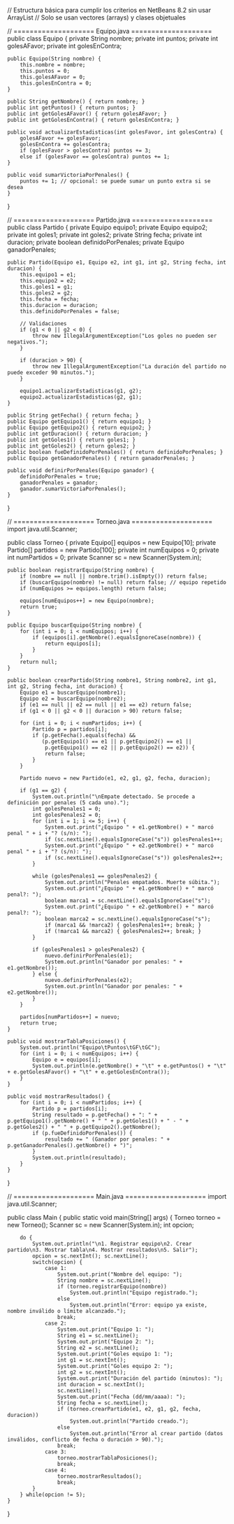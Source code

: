 // Estructura básica para cumplir los criterios en NetBeans 8.2 sin usar ArrayList
// Solo se usan vectores (arrays) y clases objetuales

// ==================== Equipo.java ====================
public class Equipo {
    private String nombre;
    private int puntos;
    private int golesAFavor;
    private int golesEnContra;

    public Equipo(String nombre) {
        this.nombre = nombre;
        this.puntos = 0;
        this.golesAFavor = 0;
        this.golesEnContra = 0;
    }

    public String getNombre() { return nombre; }
    public int getPuntos() { return puntos; }
    public int getGolesAFavor() { return golesAFavor; }
    public int getGolesEnContra() { return golesEnContra; }

    public void actualizarEstadisticas(int golesFavor, int golesContra) {
        golesAFavor += golesFavor;
        golesEnContra += golesContra;
        if (golesFavor > golesContra) puntos += 3;
        else if (golesFavor == golesContra) puntos += 1;
    }

    public void sumarVictoriaPorPenales() {
        puntos += 1; // opcional: se puede sumar un punto extra si se desea
    }
}

// ==================== Partido.java ====================
public class Partido {
    private Equipo equipo1;
    private Equipo equipo2;
    private int goles1;
    private int goles2;
    private String fecha;
    private int duracion;
    private boolean definidoPorPenales;
    private Equipo ganadorPenales;

    public Partido(Equipo e1, Equipo e2, int g1, int g2, String fecha, int duracion) {
        this.equipo1 = e1;
        this.equipo2 = e2;
        this.goles1 = g1;
        this.goles2 = g2;
        this.fecha = fecha;
        this.duracion = duracion;
        this.definidoPorPenales = false;

        // Validaciones
        if (g1 < 0 || g2 < 0) {
            throw new IllegalArgumentException("Los goles no pueden ser negativos.");
        }

        if (duracion > 90) {
            throw new IllegalArgumentException("La duración del partido no puede exceder 90 minutos.");
        }

        equipo1.actualizarEstadisticas(g1, g2);
        equipo2.actualizarEstadisticas(g2, g1);
    }

    public String getFecha() { return fecha; }
    public Equipo getEquipo1() { return equipo1; }
    public Equipo getEquipo2() { return equipo2; }
    public int getDuracion() { return duracion; }
    public int getGoles1() { return goles1; }
    public int getGoles2() { return goles2; }
    public boolean fueDefinidoPorPenales() { return definidoPorPenales; }
    public Equipo getGanadorPenales() { return ganadorPenales; }

    public void definirPorPenales(Equipo ganador) {
        definidoPorPenales = true;
        ganadorPenales = ganador;
        ganador.sumarVictoriaPorPenales();
    }
}

// ==================== Torneo.java ====================
import java.util.Scanner;

public class Torneo {
    private Equipo[] equipos = new Equipo[10];
    private Partido[] partidos = new Partido[100];
    private int numEquipos = 0;
    private int numPartidos = 0;
    private Scanner sc = new Scanner(System.in);

    public boolean registrarEquipo(String nombre) {
        if (nombre == null || nombre.trim().isEmpty()) return false;
        if (buscarEquipo(nombre) != null) return false; // equipo repetido
        if (numEquipos >= equipos.length) return false;

        equipos[numEquipos++] = new Equipo(nombre);
        return true;
    }

    public Equipo buscarEquipo(String nombre) {
        for (int i = 0; i < numEquipos; i++) {
            if (equipos[i].getNombre().equalsIgnoreCase(nombre)) {
                return equipos[i];
            }
        }
        return null;
    }

    public boolean crearPartido(String nombre1, String nombre2, int g1, int g2, String fecha, int duracion) {
        Equipo e1 = buscarEquipo(nombre1);
        Equipo e2 = buscarEquipo(nombre2);
        if (e1 == null || e2 == null || e1 == e2) return false;
        if (g1 < 0 || g2 < 0 || duracion > 90) return false;

        for (int i = 0; i < numPartidos; i++) {
            Partido p = partidos[i];
            if (p.getFecha().equals(fecha) && 
               (p.getEquipo1() == e1 || p.getEquipo2() == e1 ||
                p.getEquipo1() == e2 || p.getEquipo2() == e2)) {
                return false;
            }
        }

        Partido nuevo = new Partido(e1, e2, g1, g2, fecha, duracion);

        if (g1 == g2) {
            System.out.println("\nEmpate detectado. Se procede a definición por penales (5 cada uno).");
            int golesPenales1 = 0;
            int golesPenales2 = 0;
            for (int i = 1; i <= 5; i++) {
                System.out.print("¿Equipo " + e1.getNombre() + " marcó penal " + i + "? (s/n): ");
                if (sc.nextLine().equalsIgnoreCase("s")) golesPenales1++;
                System.out.print("¿Equipo " + e2.getNombre() + " marcó penal " + i + "? (s/n): ");
                if (sc.nextLine().equalsIgnoreCase("s")) golesPenales2++;
            }

            while (golesPenales1 == golesPenales2) {
                System.out.println("Penales empatados. Muerte súbita.");
                System.out.print("¿Equipo " + e1.getNombre() + " marcó penal?: ");
                boolean marca1 = sc.nextLine().equalsIgnoreCase("s");
                System.out.print("¿Equipo " + e2.getNombre() + " marcó penal?: ");
                boolean marca2 = sc.nextLine().equalsIgnoreCase("s");
                if (marca1 && !marca2) { golesPenales1++; break; }
                if (!marca1 && marca2) { golesPenales2++; break; }
            }

            if (golesPenales1 > golesPenales2) {
                nuevo.definirPorPenales(e1);
                System.out.println("Ganador por penales: " + e1.getNombre());
            } else {
                nuevo.definirPorPenales(e2);
                System.out.println("Ganador por penales: " + e2.getNombre());
            }
        }

        partidos[numPartidos++] = nuevo;
        return true;
    }

    public void mostrarTablaPosiciones() {
        System.out.println("Equipo\tPuntos\tGF\tGC");
        for (int i = 0; i < numEquipos; i++) {
            Equipo e = equipos[i];
            System.out.println(e.getNombre() + "\t" + e.getPuntos() + "\t" + e.getGolesAFavor() + "\t" + e.getGolesEnContra());
        }
    }

    public void mostrarResultados() {
        for (int i = 0; i < numPartidos; i++) {
            Partido p = partidos[i];
            String resultado = p.getFecha() + ": " + p.getEquipo1().getNombre() + " " + p.getGoles1() + " - " + p.getGoles2() + " " + p.getEquipo2().getNombre();
            if (p.fueDefinidoPorPenales()) {
                resultado += " (Ganador por penales: " + p.getGanadorPenales().getNombre() + ")";
            }
            System.out.println(resultado);
        }
    }
}

// ==================== Main.java ====================
import java.util.Scanner;

public class Main {
    public static void main(String[] args) {
        Torneo torneo = new Torneo();
        Scanner sc = new Scanner(System.in);
        int opcion;

        do {
            System.out.println("\n1. Registrar equipo\n2. Crear partido\n3. Mostrar tabla\n4. Mostrar resultados\n5. Salir");
            opcion = sc.nextInt(); sc.nextLine();
            switch(opcion) {
                case 1:
                    System.out.print("Nombre del equipo: ");
                    String nombre = sc.nextLine();
                    if (torneo.registrarEquipo(nombre))
                        System.out.println("Equipo registrado.");
                    else
                        System.out.println("Error: equipo ya existe, nombre inválido o límite alcanzado.");
                    break;
                case 2:
                    System.out.print("Equipo 1: ");
                    String e1 = sc.nextLine();
                    System.out.print("Equipo 2: ");
                    String e2 = sc.nextLine();
                    System.out.print("Goles equipo 1: ");
                    int g1 = sc.nextInt();
                    System.out.print("Goles equipo 2: ");
                    int g2 = sc.nextInt();
                    System.out.print("Duración del partido (minutos): ");
                    int duracion = sc.nextInt();
                    sc.nextLine();
                    System.out.print("Fecha (dd/mm/aaaa): ");
                    String fecha = sc.nextLine();
                    if (torneo.crearPartido(e1, e2, g1, g2, fecha, duracion))
                        System.out.println("Partido creado.");
                    else
                        System.out.println("Error al crear partido (datos inválidos, conflicto de fecha o duración > 90).");
                    break;
                case 3:
                    torneo.mostrarTablaPosiciones();
                    break;
                case 4:
                    torneo.mostrarResultados();
                    break;
            }
        } while(opcion != 5);
    }
}
